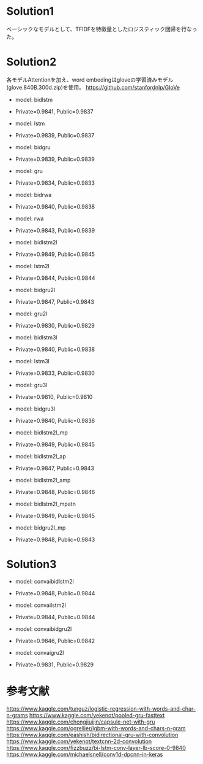 # Solution1
ベーシックなモデルとして、TFIDFを特徴量としたロジスティック回帰を行なった。

# Solution2
各モデルAttentionを加え、word embedingはgloveの学習済みモデル(glove.840B.300d.zip)を使用。
https://github.com/stanfordnlp/GloVe

-  model: bidlstm
  - Private=0.9841, Public=0.9837

-  model: lstm
  - Private=0.9839, Public=0.9837


-  model: bidgru
  - Private=0.9839, Public=0.9839

-  model: gru
  - Private=0.9834, Public=0.9833

-  model: bidrwa
  - Private=0.9840, Public=0.9838

-  model: rwa
  - Private=0.9843, Public=0.9839

-  model: bidlstm2l
  - Private=0.9849, Public=0.9845

-  model: lstm2l
  - Private=0.9844, Public=0.9844

-  model: bidgru2l
  - Private=0.9847, Public=0.9843

-  model: gru2l
  - Private=0.9830, Public=0.9829

-  model: bidlstm3l
  - Private=0.9840, Public=0.9838

-  model: lstm3l
  - Private=0.9833, Public=0.9830

-  model: gru3l
  - Private=0.9810, Public=0.9810

-  model: bidgru3l
  - Private=0.9840, Public=0.9836

-  model: bidlstm2l_mp
  - Private=0.9849, Public=0.9845

-  model: bidlstm2l_ap
  - Private=0.9847, Public=0.9843

-  model: bidlstm2l_amp
  - Private=0.9848, Public=0.9846

-  model: bidlstm2l_mpatn
  - Private=0.9849, Public=0.9845

-  model: bidgru2l_mp
  - Private=0.9848, Public=0.9843

# Solution3
-  model: convaibidlstm2l
  - Private=0.9848, Public=0.9844

-  model: convailstm2l
  - Private=0.9844, Public=0.9844

-  model: convaibidgru2l
  - Private=0.9846, Public=0.9842

-  model: convaigru2l
  - Private=0.9831, Public=0.9829

# 参考文献
https://www.kaggle.com/tunguz/logistic-regression-with-words-and-char-n-grams
https://www.kaggle.com/yekenot/pooled-gru-fasttext
https://www.kaggle.com/chongjiujjin/capsule-net-with-gru
https://www.kaggle.com/ogrellier/lgbm-with-words-and-chars-n-gram
https://www.kaggle.com/eashish/bidirectional-gru-with-convolution
https://www.kaggle.com/yekenot/textcnn-2d-convolution
https://www.kaggle.com/fizzbuzz/bi-lstm-conv-layer-lb-score-0-9840
https://www.kaggle.com/michaelsnell/conv1d-dpcnn-in-keras
